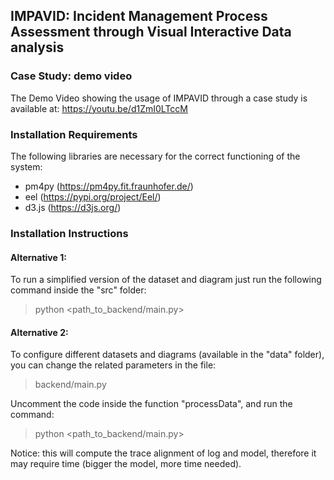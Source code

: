## IMPAVID: Incident Management Process Assessment through Visual Interactive Data analysis

### Case Study: demo video

The Demo Video showing the usage of IMPAVID through a case study is available at: https://youtu.be/d1ZmI0LTccM

### Installation Requirements

The following libraries are necessary for the correct functioning of the system:

- pm4py (https://pm4py.fit.fraunhofer.de/)
- eel (https://pypi.org/project/Eel/)
- d3.js (https://d3js.org/)

### Installation Instructions

#### Alternative 1:

To run a simplified version of the dataset and diagram just run the following command inside the "src" folder:

> python <path_to_backend/main.py>

#### Alternative 2:

To configure different datasets and diagrams (available in the "data" folder), you can change the related parameters in the file:

> backend/main.py

Uncomment the code inside the function "processData", and run the command:

> python <path_to_backend/main.py>

Notice: this will compute the trace alignment of log and model, therefore it may require time (bigger the model, more time needed).

